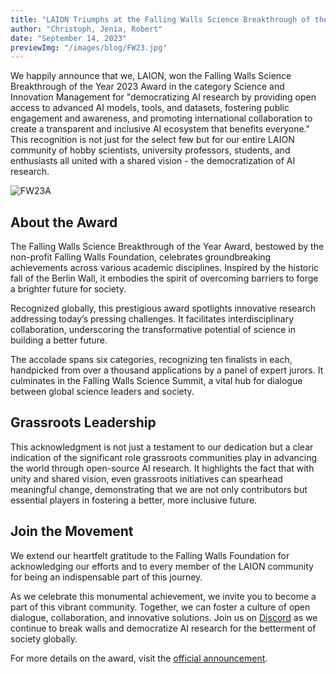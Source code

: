 ```yaml
---
title: "LAION Triumphs at the Falling Walls Science Breakthrough of the Year 2023 Awards"
author: "Christoph, Jenia, Robert"
date: "September 14, 2023"
previewImg: "/images/blog/FW23.jpg"
---
```

We happily announce that we, LAION, won the Falling Walls Science Breakthrough of the Year 2023 Award in the category Science and Innovation Management for "democratizing AI research by providing open access to advanced AI models, tools, and datasets, fostering public engagement and awareness, and promoting international collaboration to create a transparent and inclusive AI ecosystem that benefits everyone." This recognition is not just for the select few but for our entire LAION community of hobby scientists, university professors, students, and enthusiasts all united with a shared vision - the democratization of AI research.

![FW23A](/images/blog/FW23A.png)

## About the Award

The Falling Walls Science Breakthrough of the Year Award, bestowed by the non-profit Falling Walls Foundation, celebrates groundbreaking achievements across various academic disciplines. Inspired by the historic fall of the Berlin Wall, it embodies the spirit of overcoming barriers to forge a brighter future for society.

Recognized globally, this prestigious award spotlights innovative research addressing today’s pressing challenges. It facilitates interdisciplinary collaboration, underscoring the transformative potential of science in building a better future.

The accolade spans six categories, recognizing ten finalists in each, handpicked from over a thousand applications by a panel of expert jurors. It culminates in the Falling Walls Science Summit, a vital hub for dialogue between global science leaders and society.

## Grassroots Leadership

This acknowledgment is not just a testament to our dedication but a clear indication of the significant role grassroots communities play in advancing the world through open-source AI research. It highlights the fact that with unity and shared vision, even grassroots initiatives can spearhead meaningful change, demonstrating that we are not only contributors but essential players in fostering a better, more inclusive future.

## Join the Movement

We extend our heartfelt gratitude to the Falling Walls Foundation for acknowledging our efforts and to every member of the LAION community for being an indispensable part of this journey.

As we celebrate this monumental achievement, we invite you to become a part of this vibrant community. Together, we can foster a culture of open dialogue, collaboration, and innovative solutions. Join us on [Discord](https://discord.com/invite/eq3cAMZtCC) as we continue to break walls and democratize AI research for the betterment of society globally.

For more details on the award, visit the [official announcement](https://falling-walls.com/press-releases/falling-walls-announces-science-breakthrough-of-the-year-2023-laureates/).
